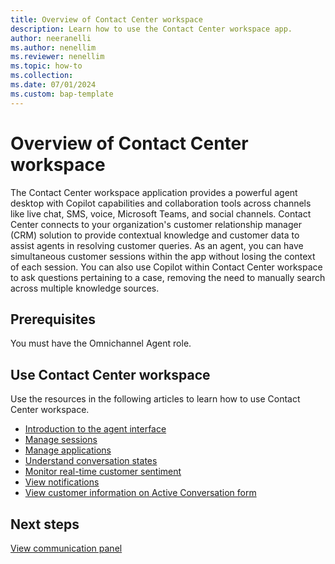 ```yaml
---
title: Overview of Contact Center workspace
description: Learn how to use the Contact Center workspace app.
author: neeranelli
ms.author: nenellim
ms.reviewer: nenellim
ms.topic: how-to
ms.collection: 
ms.date: 07/01/2024
ms.custom: bap-template
---
```


# Overview of Contact Center workspace

The Contact Center workspace application provides a powerful agent desktop with Copilot capabilities and collaboration tools across channels like live chat, SMS, voice, Microsoft Teams, and social channels. Contact Center connects to your organization's customer relationship manager (CRM) solution to provide contextual knowledge and customer data to assist agents in resolving customer queries. As an agent, you can have simultaneous customer sessions within the app without losing the context of each session. You can also use Copilot within Contact Center workspace to ask questions pertaining to a case, removing the need to manually search across multiple knowledge sources.

## Prerequisites

You must have the Omnichannel Agent role.

## Use Contact Center workspace

Use the resources in the following articles to learn how to use Contact Center workspace.

- [Introduction to the agent interface](/dynamics365/customer-service/use/oc-introduction-agent-interface?context=../context/use-context)
- [Manage sessions](/dynamics365/customer-service/use/oc-manage-sessions?context=../context/use-context)
- [Manage applications](o/dynamics365/customer-service/use/oc-manage-applications?context=../context/use-context)
- [Understand conversation states](/dynamics365/customer-service/use/oc-conversation-state?context=../context/use-context)
- [Monitor real-time customer sentiment](/dynamics365/customer-service/use/oc-monitor-real-time-customer-sentiment-sessions?context=../context/use-context)
- [View notifications](/dynamics365/customer-service/use/oc-notifications?context=../context/use-context)
- [View customer information on Active Conversation form](/dynamics365/customer-service/use/oc-customer-summary?context=../context/use-context)

## Next steps

[View communication panel](/dynamics365/customer-service/use/oc-conversation-control?context=../context/use-context)  




